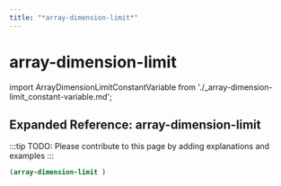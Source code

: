 ```yaml
---
title: "*array-dimension-limit*"
---
```


# array-dimension-limit

import ArrayDimensionLimitConstantVariable from './_array-dimension-limit_constant-variable.md';

<ArrayDimensionLimitConstantVariable />

## Expanded Reference: array-dimension-limit

:::tip
TODO: Please contribute to this page by adding explanations and examples
:::

```lisp
(array-dimension-limit )
```
